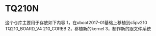 # TQ210N
这个仓库主要用于存放如下内容
1，在uboot2017-01基础上移植到s5pv210 TQ210_BOARD_V4 210_COREB
2，移植新的kernel
3，制作新的跟文件系统

